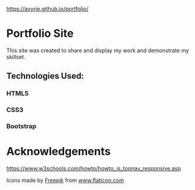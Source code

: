 https://avyrie.github.io/portfolio/

# Portfolio Site

This site was created to share and display my work and demonstrate my skillset. 


## Technologies Used:

### HTML5
### CSS3
### Bootstrap

# Acknowledgements

https://www.w3schools.com/howto/howto_js_topnav_responsive.asp

Icons made by <a href="https://www.flaticon.com/authors/freepik" title="Freepik">Freepik</a> from <a href="https://www.flaticon.com/" title="Flaticon"> www.flaticon.com</a>
